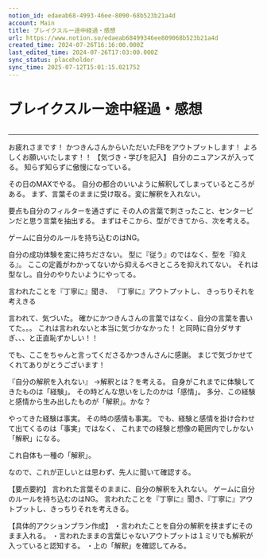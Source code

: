 ```yaml
---
notion_id: edaeab68-4993-46ee-8090-68b523b21a4d
account: Main
title: ブレイクスルー途中経過・感想
url: https://www.notion.so/edaeab68499346ee809068b523b21a4d
created_time: 2024-07-26T16:16:00.000Z
last_edited_time: 2024-07-26T17:03:00.000Z
sync_status: placeholder
sync_time: 2025-07-12T15:01:15.021752
---
```

# ブレイクスルー途中経過・感想

```plain text

```
---
お疲れさまです！
かつきんさんからいただいたFBをアウトプットします！
よろしくお願いいたします！！
【気づき・学びを記入】
自分のニュアンスが入ってる。
知らず知らずに傲慢になっている。

その日のMAXでやる。
自分の都合のいいように解釈してしまっているところがある。
まず、言葉そのままに受け取る。変に解釈を入れない。

要点も自分のフィルターを通さずに
その人の言葉で刺さったこと、センターピンだと思う言葉を抽出する。
まずはそこから、型ができてから、次を考える。

ゲームに自分のルールを持ち込むのはNG。

自分の成功体験を変に持ちださない。
型に『従う』のではなく、型を『抑える』。
ここの定義がわかってないから抑えるべきところを抑えれてない。
それは型なし。自分のやりたいようにやってる。

言われたことを『丁寧に』聞き、
『丁寧に』アウトプットし、
きっちりそれを考えきる

言われて、気づいた。
確かにかつきんさんの言葉ではなく、自分の言葉を書いてた。。。
これは言われないと本当に気づかなかった！
と同時に自分ダサすぎ、、、と正直恥ずかしい！！

でも、ここをちゃんと言ってくださるかつきんさんに感謝。
まじで気づかせてくれてありがとうございます！

『自分の解釈を入れない』
→解釈とは？を考える。
自身がこれまでに体験してきたものは「経験」。
その時どんな思いをしたのかは「感情」。
多分、この経験と感情から生み出したものが「解釈」。かな？

やってきた経験は事実。
その時の感情も事実。
でも、経験と感情を掛け合わせて出てくるのは「事実」ではなく、
これまでの経験と想像の範囲内でしかない「解釈」になる。

これ自体も一種の「解釈」。

なので、これが正しいとは思わず、先人に聞いて確認する。

【要点要約】
言われた言葉そのままに、自分の解釈を入れない。
ゲームに自分のルールを持ち込むのはNG。
言われたことを『丁寧に』聞き、『丁寧に』アウトプットし、きっちりそれを考えきる。

【具体的アクションプラン作成】
・言われたことを自分の解釈を挟まずにそのまま入れる。
・言われたままの言葉じゃないアウトプットは１ミリでも解釈が入っていると認知する。
・上の「解釈」を確認してみる。

